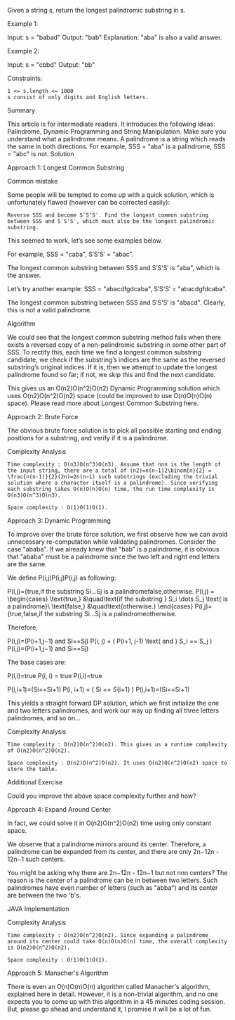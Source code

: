<!-- ┏━┓╻  ╻     ┏━┓┏┓ ┏━┓╻ ╻╺┳╸
     ┣━┫┃  ┃     ┣━┫┣┻┓┃ ┃┃ ┃ ┃
     ╹ ╹┗━╸┗━╸   ╹ ╹┗━┛┗━┛┗━┛ ╹
     ╻  ┏━┓┏┓╻┏━╸┏━╸┏━┓╺┳╸┏━┓┏━┓╻  ╻┏┓╻╺┳┓┏━┓┏━┓┏┳┓╻┏━╸┏━┓╺┳╸┏━┓╻┏┓╻┏━╸
     ┃  ┃ ┃┃┗┫┃╺┓┣╸ ┗━┓ ┃ ┣━┛┣━┫┃  ┃┃┗┫ ┃┃┣┳┛┃ ┃┃┃┃┃┃  ┗━┓ ┃ ┣┳┛┃┃┗┫┃╺┓
     ┗━╸┗━┛╹ ╹┗━┛┗━╸┗━┛ ╹ ╹  ╹ ╹┗━╸╹╹ ╹╺┻┛╹┗╸┗━┛╹ ╹╹┗━╸┗━┛ ╹ ╹┗╸╹╹ ╹┗━┛ -->

Given a string s, return the longest palindromic substring in s.

Example 1:

Input: s = "babad"
Output: "bab"
Explanation: "aba" is also a valid answer.

Example 2:

Input: s = "cbbd"
Output: "bb"

Constraints:

    1 <= s.length <= 1000
    s consist of only digits and English letters.

<!-- ===================================================================== -->

Summary

This article is for intermediate readers. It introduces the following ideas: Palindrome, Dynamic Programming and String Manipulation. Make sure you understand what a palindrome means. A palindrome is a string which reads the same in both directions. For example, SSS = "aba" is a palindrome, SSS = "abc" is not.
Solution

<!-- ===================================================================== -->

Approach 1: Longest Common Substring

Common mistake

Some people will be tempted to come up with a quick solution, which is unfortunately flawed (however can be corrected easily):

    Reverse SSS and become S′S'S′. Find the longest common substring between SSS and S′S'S′, which must also be the longest palindromic substring.

This seemed to work, let’s see some examples below.

For example, SSS = "caba", S′S'S′ = "abac".

The longest common substring between SSS and S′S'S′ is "aba", which is the answer.

Let’s try another example: SSS = "abacdfgdcaba", S′S'S′ = "abacdgfdcaba".

The longest common substring between SSS and S′S'S′ is "abacd". Clearly, this is not a valid palindrome.

Algorithm

We could see that the longest common substring method fails when there exists a reversed copy of a non-palindromic substring in some other part of SSS. To rectify this, each time we find a longest common substring candidate, we check if the substring’s indices are the same as the reversed substring’s original indices. If it is, then we attempt to update the longest palindrome found so far; if not, we skip this and find the next candidate.

This gives us an O(n2)O(n^2)O(n2) Dynamic Programming solution which uses O(n2)O(n^2)O(n2) space (could be improved to use O(n)O(n)O(n) space). Please read more about Longest Common Substring here.

<!-- ===================================================================== -->

Approach 2: Brute Force

The obvious brute force solution is to pick all possible starting and ending positions for a substring, and verify if it is a palindrome.

Complexity Analysis

    Time complexity : O(n3)O(n^3)O(n3). Assume that nnn is the length of the input string, there are a total of (n2)=n(n−1)2\binom{n}{2} = \frac{n(n-1)}{2}(2n​)=2n(n−1)​ such substrings (excluding the trivial solution where a character itself is a palindrome). Since verifying each substring takes O(n)O(n)O(n) time, the run time complexity is O(n3)O(n^3)O(n3).

    Space complexity : O(1)O(1)O(1).

<!-- ===================================================================== -->

Approach 3: Dynamic Programming

To improve over the brute force solution, we first observe how we can avoid unnecessary re-computation while validating palindromes. Consider the case "ababa". If we already knew that "bab" is a palindrome, it is obvious that "ababa" must be a palindrome since the two left and right end letters are the same.

We define P(i,j)P(i,j)P(i,j) as following:

P(i,j)={true,if the substring Si…Sj is a palindromefalse,otherwise. P(i,j) = \begin{cases} \text{true,} &\quad\text{if the substring } S_i \dots S_j \text{ is a palindrome}\\ \text{false,} &\quad\text{otherwise.} \end{cases} P(i,j)={true,false,​if the substring Si​…Sj​ is a palindromeotherwise.​

Therefore,

P(i,j)=(P(i+1,j−1) and Si==Sj) P(i, j) = ( P(i+1, j-1) \text{ and } S_i == S_j ) P(i,j)=(P(i+1,j−1) and Si​==Sj​)

The base cases are:

P(i,i)=true P(i, i) = true P(i,i)=true

P(i,i+1)=(Si==Si+1) P(i, i+1) = ( S*i == S*{i+1} ) P(i,i+1)=(Si​==Si+1​)

This yields a straight forward DP solution, which we first initialize the one and two letters palindromes, and work our way up finding all three letters palindromes, and so on...

Complexity Analysis

    Time complexity : O(n2)O(n^2)O(n2). This gives us a runtime complexity of O(n2)O(n^2)O(n2).

    Space complexity : O(n2)O(n^2)O(n2). It uses O(n2)O(n^2)O(n2) space to store the table.

Additional Exercise

Could you improve the above space complexity further and how?

<!-- ===================================================================== -->

Approach 4: Expand Around Center

In fact, we could solve it in O(n2)O(n^2)O(n2) time using only constant space.

We observe that a palindrome mirrors around its center. Therefore, a palindrome can be expanded from its center, and there are only 2n−12n - 12n−1 such centers.

You might be asking why there are 2n−12n - 12n−1 but not nnn centers? The reason is the center of a palindrome can be in between two letters. Such palindromes have even number of letters (such as "abba") and its center are between the two 'b's.

JAVA Implementation

<!-- ================================================================ -->
<!--
public String longestPalindrome(String s) {
    if (s == null || s.length() < 1) return "";
    int start = 0, end = 0;
    for (int i = 0; i < s.length(); i++) {
        int len1 = expandAroundCenter(s, i, i);
        int len2 = expandAroundCenter(s, i, i + 1);
        int len = Math.max(len1, len2);
        if (len > end - start) {
            start = i - (len - 1) / 2;
            end = i + len / 2;
        }
    }
    return s.substring(start, end + 1);
}

private int expandAroundCenter(String s, int left, int right) {
    int L = left, R = right;
    while (L >= 0 && R < s.length() && s.charAt(L) == s.charAt(R)) {
        L--;
        R++;
    }
    return R - L - 1;
}
 -->
<!-- ================================================================ -->

Complexity Analysis

    Time complexity : O(n2)O(n^2)O(n2). Since expanding a palindrome around its center could take O(n)O(n)O(n) time, the overall complexity is O(n2)O(n^2)O(n2).

    Space complexity : O(1)O(1)O(1).

<!-- ===================================================================== -->

Approach 5: Manacher's Algorithm

There is even an O(n)O(n)O(n) algorithm called Manacher's algorithm, explained here in detail. However, it is a non-trivial algorithm, and no one expects you to come up with this algorithm in a 45 minutes coding session. But, please go ahead and understand it, I promise it will be a lot of fun.
